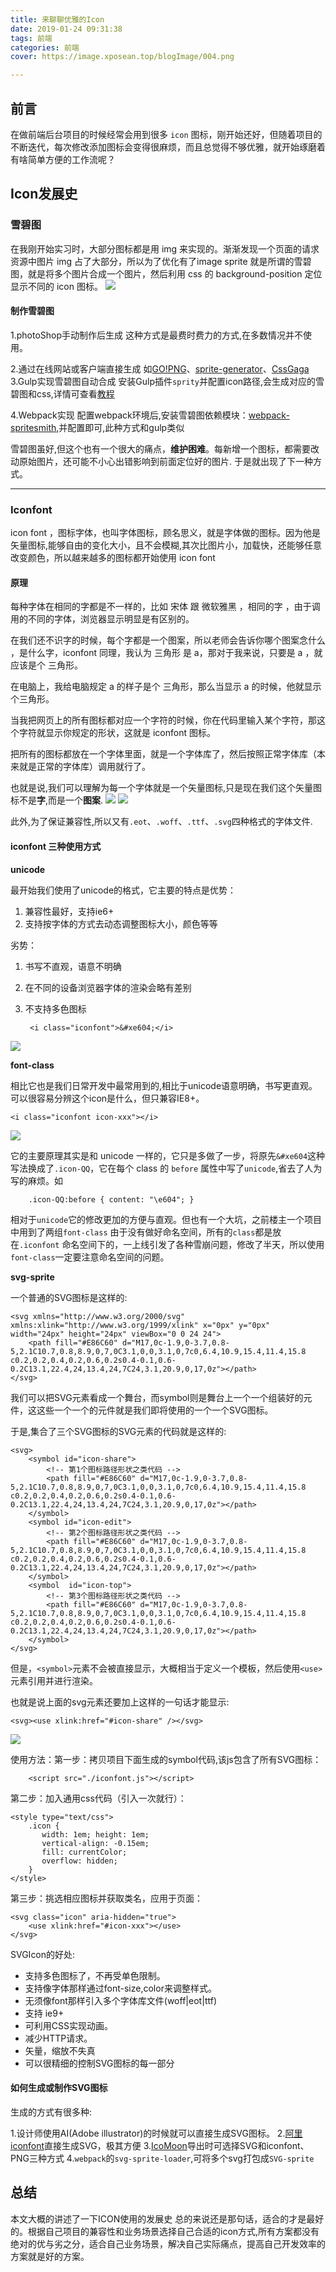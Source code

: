 ```yaml
---
title: 来聊聊优雅的Icon
date: 2019-01-24 09:31:38
tags: 前端
categories: 前端
cover: https://image.xposean.top/blogImage/004.png

---
```



## 前言
在做前端后台项目的时候经常会用到很多 `icon` 图标，刚开始还好，但随着项目的不断迭代，每次修改添加图标会变得很麻烦，而且总觉得不够优雅，就开始琢磨着有啥简单方便的工作流呢？


## Icon发展史

### 雪碧图
在我刚开始实习时，大部分图标都是用 img 来实现的。渐渐发现一个页面的请求资源中图片 img 占了大部分，所以为了优化有了image sprite 就是所谓的雪碧图，就是将多个图片合成一个图片，然后利用 css 的 background-position 定位显示不同的 icon 图标。
![](https://i.imgur.com/QrDbmyK.png)

#### 制作雪碧图

1.photoShop手动制作后生成
  这种方式是最费时费力的方式,在多数情况并不使用。

2.通过在线网站或客户端直接生成
  如[GO!PNG](http://alloyteam.github.io/gopng/###)、[sprite-generator](https://www.toptal.com/developers/css/sprite-generator)、[CssGaga](http://www.99css.com/cssgaga/)	
3.Gulp实现雪碧图自动合成
  安装Gulp插件`sprity`并配置icon路径,会生成对应的雪碧图和css,详情可查看[教程](https://segmentfault.com/a/1190000002910313)

4.Webpack实现
  配置webpack环境后,安装雪碧图依赖模块：[webpack-spritesmith](https://www.npmjs.com/package/webpack-spritesmith),并配置即可,此种方式和gulp类似
	

雪碧图虽好,但这个也有一个很大的痛点，**维护困难**。每新增一个图标，都需要改动原始图片，还可能不小心出错影响到前面定位好的图片.
于是就出现了下一种方式。

---


### Iconfont

icon font ，图标字体，也叫字体图标，顾名思义，就是字体做的图标。因为他是矢量图标,能够自由的变化大小，且不会模糊,其次比图片小，加载快，还能够任意改变颜色，所以越来越多的图标都开始使用 icon font

#### 原理
每种字体在相同的字都是不一样的，比如 宋体 跟 微软雅黑 ，相同的字 ，由于调用的不同的字体，浏览器显示明显是有区别的。

在我们还不识字的时候，每个字都是一个图案，所以老师会告诉你哪个图案念什么 ，是什么字，iconfont 同理，我认为 三角形 是 a，那对于我来说，只要是 a ，就应该是个 三角形。

在电脑上，我给电脑规定 a 的样子是个 三角形，那么当显示 a 的时候，他就显示个三角形。

当我把网页上的所有图标都对应一个字符的时候，你在代码里输入某个字符，那这个字符就显示你规定的形状，这就是 iconfont 图标。

把所有的图标都放在一个字体里面，就是一个字体库了，然后按照正常字体库（本来就是正常的字体库）调用就行了。

也就是说,我们可以理解为每一个字体就是一个矢量图标,只是现在我们这个矢量图标不是**字**,而是一个**图案**.
![](https://i.imgur.com/U7aQO1i.gif)
![](https://i.imgur.com/FtkFFNC.png)


此外,为了保证兼容性,所以又有`.eot`、`.woff`、`.ttf`、`.svg`四种格式的字体文件.



#### iconfont 三种使用方式

**unicode**

最开始我们使用了unicode的格式，它主要的特点是优势：

1. 兼容性最好，支持ie6+
2. 支持按字体的方式去动态调整图标大小，颜色等等

劣势：

1. 书写不直观，语意不明确
2. 在不同的设备浏览器字体的渲染会略有差别
3. 不支持多色图标



		<i class="iconfont">&#xe604;</i>

![](https://i.imgur.com/gmBCWBw.png)


**font-class**

相比它也是我们日常开发中最常用到的,相比于unicode语意明确，书写更直观。可以很容易分辨这个icon是什么，但只兼容IE8+。

	<i class="iconfont icon-xxx"></i>


![](https://i.imgur.com/ySVgFUc.png)


它的主要原理其实是和 unicode 一样的，它只是多做了一步，将原先`&#xe604`这种写法换成了`.icon-QQ`，它在每个 class 的 `before` 属性中写了`unicode`,省去了人为写的麻烦。如 

		.icon-QQ:before { content: "\e604"; }


相对于`unicode`它的修改更加的方便与直观。但也有一个大坑，之前楼主一个项目中用到了两组`font-class` 由于没有做好命名空间，所有的`class`都是放在`.iconfont` 命名空间下的，一上线引发了各种雪崩问题，修改了半天，所以使用`font-class`一定要注意命名空间的问题。



**svg-sprite**



一个普通的SVG图标是这样的:

	<svg xmlns="http://www.w3.org/2000/svg" xmlns:xlink="http://www.w3.org/1999/xlink" x="0px" y="0px" width="24px" height="24px" viewBox="0 0 24 24"> 
		<path fill="#E86C60" d="M17,0c-1.9,0-3.7,0.8-5,2.1C10.7,0.8,8.9,0,7,0C3.1,0,0,3.1,0,7c0,6.4,10.9,15.4,11.4,15.8 c0.2,0.2,0.4,0.2,0.6,0.2s0.4-0.1,0.6-0.2C13.1,22.4,24,13.4,24,7C24,3.1,20.9,0,17,0z"></path>
	</svg>

我们可以把SVG元素看成一个舞台，而symbol则是舞台上一个一个组装好的元件，这这些一个一个的元件就是我们即将使用的一个一个SVG图标。

于是,集合了三个SVG图标的SVG元素的代码就是这样的:

	<svg>
	    <symbol id="icon-share">
	        <!-- 第1个图标路径形状之类代码 -->
			<path fill="#E86C60" d="M17,0c-1.9,0-3.7,0.8-5,2.1C10.7,0.8,8.9,0,7,0C3.1,0,0,3.1,0,7c0,6.4,10.9,15.4,11.4,15.8 c0.2,0.2,0.4,0.2,0.6,0.2s0.4-0.1,0.6-0.2C13.1,22.4,24,13.4,24,7C24,3.1,20.9,0,17,0z"></path>
	    </symbol>
	    <symbol id="icon-edit">
	        <!-- 第2个图标路径形状之类代码 -->
			<path fill="#E86C60" d="M17,0c-1.9,0-3.7,0.8-5,2.1C10.7,0.8,8.9,0,7,0C3.1,0,0,3.1,0,7c0,6.4,10.9,15.4,11.4,15.8 c0.2,0.2,0.4,0.2,0.6,0.2s0.4-0.1,0.6-0.2C13.1,22.4,24,13.4,24,7C24,3.1,20.9,0,17,0z"></path>
	    </symbol>
	    <symbol  id="icon-top">
	        <!-- 第3个图标路径形状之类代码 -->
			<path fill="#E86C60" d="M17,0c-1.9,0-3.7,0.8-5,2.1C10.7,0.8,8.9,0,7,0C3.1,0,0,3.1,0,7c0,6.4,10.9,15.4,11.4,15.8 c0.2,0.2,0.4,0.2,0.6,0.2s0.4-0.1,0.6-0.2C13.1,22.4,24,13.4,24,7C24,3.1,20.9,0,17,0z"></path>
	    </symbol>
	</svg>
	


但是，`<symbol>`元素不会被直接显示，大概相当于定义一个模板，然后使用`<use>`元素引用并进行渲染。

也就是说上面的svg元素还要加上这样的一句话才能显示:
	
	<svg><use xlink:href="#icon-share" /></svg>



![](https://i.imgur.com/uYBI3Mv.png)

使用方法：第一步：拷贝项目下面生成的symbol代码,该js包含了所有SVG图标：

		<script src="./iconfont.js"></script>

第二步：加入通用css代码（引入一次就行）：

	<style type="text/css">
	    .icon {
	       width: 1em; height: 1em;
	       vertical-align: -0.15em;
	       fill: currentColor;
	       overflow: hidden;
	    }
	</style>

第三步：挑选相应图标并获取类名，应用于页面：


	<svg class="icon" aria-hidden="true">
	    <use xlink:href="#icon-xxx"></use>
	</svg>



SVGIcon的好处:

- 支持多色图标了，不再受单色限制。
- 支持像字体那样通过font-size,color来调整样式。
- 无须像font那样引入多个字体库文件(woff|eot|ttf)
- 支持 ie9+
- 可利用CSS实现动画。
- 减少HTTP请求。
- 矢量，缩放不失真
- 可以很精细的控制SVG图标的每一部分


#### 如何生成或制作SVG图标


生成的方式有很多种:

1.设计师使用AI(Adobe illustrator)的时候就可以直接生成SVG图标。
2.[阿里iconfont](http://iconfont.cn)直接生成SVG，极其方便
3.[IcoMoon](https://icomoon.io/)导出时可选择SVG和iconfont、PNG三种方式
4.`webpack`的`svg-sprite-loader`,可将多个svg打包成`SVG-sprite`




## 总结
本文大概的讲述了一下ICON使用的发展史
总的来说还是那句话，适合的才是最好的。根据自己项目的兼容性和业务场景选择自己合适的icon方式,所有方案都没有绝对的优与劣之分，适合自己业务场景，解决自己实际痛点，提高自己开发效率的方案就是好的方案。